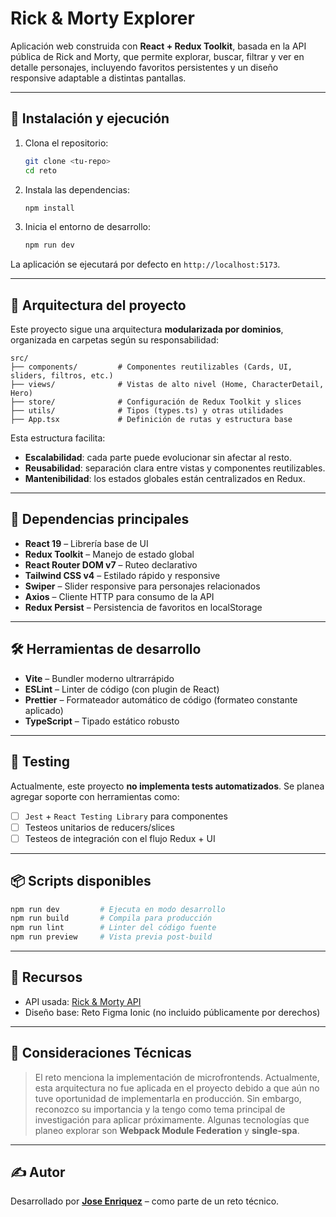 # Rick & Morty Explorer

Aplicación web construida con **React + Redux Toolkit**, basada en la API pública de Rick and Morty, que permite explorar, buscar, filtrar y ver en detalle personajes, incluyendo favoritos persistentes y un diseño responsive adaptable a distintas pantallas.

---

## 🚀 Instalación y ejecución

1. Clona el repositorio:

   ```bash
   git clone <tu-repo>
   cd reto
   ```

2. Instala las dependencias:

   ```bash
   npm install
   ```

3. Inicia el entorno de desarrollo:
   ```bash
   npm run dev
   ```

La aplicación se ejecutará por defecto en `http://localhost:5173`.

---

## 🧠 Arquitectura del proyecto

Este proyecto sigue una arquitectura **modularizada por dominios**, organizada en carpetas según su responsabilidad:

```
src/
├── components/         # Componentes reutilizables (Cards, UI, sliders, filtros, etc.)
├── views/              # Vistas de alto nivel (Home, CharacterDetail, Hero)
├── store/              # Configuración de Redux Toolkit y slices
├── utils/              # Tipos (types.ts) y otras utilidades
├── App.tsx             # Definición de rutas y estructura base
```

Esta estructura facilita:

- **Escalabilidad**: cada parte puede evolucionar sin afectar al resto.
- **Reusabilidad**: separación clara entre vistas y componentes reutilizables.
- **Mantenibilidad**: los estados globales están centralizados en Redux.

---

## 🧩 Dependencias principales

- **React 19** – Librería base de UI
- **Redux Toolkit** – Manejo de estado global
- **React Router DOM v7** – Ruteo declarativo
- **Tailwind CSS v4** – Estilado rápido y responsive
- **Swiper** – Slider responsive para personajes relacionados
- **Axios** – Cliente HTTP para consumo de la API
- **Redux Persist** – Persistencia de favoritos en localStorage

---

## 🛠️ Herramientas de desarrollo

- **Vite** – Bundler moderno ultrarrápido
- **ESLint** – Linter de código (con plugin de React)
- **Prettier** – Formateador automático de código (formateo constante aplicado)
- **TypeScript** – Tipado estático robusto

---

## 🧪 Testing

Actualmente, este proyecto **no implementa tests automatizados**. Se planea agregar soporte con herramientas como:

- [ ] `Jest` + `React Testing Library` para componentes
- [ ] Testeos unitarios de reducers/slices
- [ ] Testeos de integración con el flujo Redux + UI

---

## 📦 Scripts disponibles

```bash
npm run dev         # Ejecuta en modo desarrollo
npm run build       # Compila para producción
npm run lint        # Linter del código fuente
npm run preview     # Vista previa post-build
```

---

## 📁 Recursos

- API usada: [Rick & Morty API](https://rickandmortyapi.com/)
- Diseño base: Reto Figma Ionic (no incluido públicamente por derechos)

---

## 📌 Consideraciones Técnicas

> El reto menciona la implementación de microfrontends. Actualmente, esta arquitectura no fue aplicada en el proyecto debido a que aún no tuve oportunidad de implementarla en producción. Sin embargo, reconozco su importancia y la tengo como tema principal de investigación para aplicar próximamente. Algunas tecnologías que planeo explorar son **Webpack Module Federation** y **single-spa**.

---

## ✍️ Autor

Desarrollado por **<a href="https://enriquez-jose.vercel.app/" target="_blank" rel="noreferrer">Jose Enriquez</a>** – como parte de un reto técnico.
